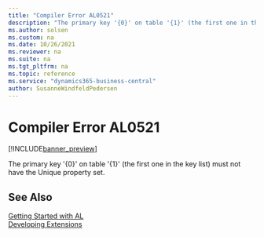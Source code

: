 ```yaml
---
title: "Compiler Error AL0521"
description: "The primary key '{0}' on table '{1}' (the first one in the key list) must not have the Unique property set."
ms.author: solsen
ms.custom: na
ms.date: 10/26/2021
ms.reviewer: na
ms.suite: na
ms.tgt_pltfrm: na
ms.topic: reference
ms.service: "dynamics365-business-central"
author: SusanneWindfeldPedersen
---
```

[//]: # (START>DO_NOT_EDIT)
[//]: # (IMPORTANT:Do not edit any of the content between here and the END>DO_NOT_EDIT.)
[//]: # (Any modifications should be made in the .xml files in the ModernDev repo.)
# Compiler Error AL0521

[!INCLUDE[banner_preview](../includes/banner_preview.md)]

The primary key '{0}' on table '{1}' (the first one in the key list) must not have the Unique property set.

[//]: # (IMPORTANT: END>DO_NOT_EDIT)
## See Also  
[Getting Started with AL](../devenv-get-started.md)  
[Developing Extensions](../devenv-dev-overview.md)  